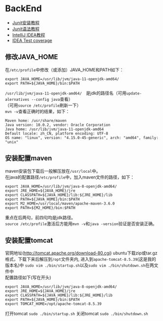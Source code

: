 # BackEnd

- [Junit安装教程](https://www.jianshu.com/p/b7280027755c)
- [Junit语法教程](https://www.w3cschool.cn/junit/2wjx1hvc.html)
- [IntelliJ IDEA教程](https://blog.csdn.net/antony9118/article/details/51736135)
- [IDEA Test coverage](https://www.jianshu.com/p/ca3b91e85fea)

## 修改JAVA_HOME
在```/etc/profile```中修改（或添加）JAVA_HOME和PATH如下：
```
export JAVA_HOME=/usr/lib/jvm/java-11-openjdk-amd64/
export PATH=${JAVA_HOME}/bin:$PATH
```
```/usr/lib/jvm/java-11-openjdk-amd64/```　是jdk的路径名（可用```update-alernatives --config java```查看）  
（可用```source /etc/profile```刷新一下）  
```mvn -v```查看正确时的结果，如下：
```
Maven home: /usr/share/maven
Java version: 10.0.2, vendor: Oracle Corporation
Java home: /usr/lib/jvm/java-11-openjdk-amd64
Default locale: zh_CN, platform encoding: UTF-8
OS name: "linux", version: "4.15.0-45-generic", arch: "amd64", family: "unix"

```
## 安装配置maven
maven安装包下载后一般解压放在```/usr/local```中。  
在java的配置路径```/etc/profile```中，加入maven文件的路径，如下：
```
export JAVA_HOME=/usr/lib/jvm/java-8-openjdk-amd64/
export JRE_HOME=${JAVA_HOME}/jre
export CLASSPATH=${JAVA_HOME}/lib:${JRE_HOME}/lib
export PATH=${JAVA_HOME}/bin:$PATH
export M2_HOME=/usr/local/maven/apache-maven-3.6.0
export PATH=${M2_HOME}/bin:$PATH
```
重点在后两句，前四句均是jdk路径。  
```source /etc/profile```激活后方能用```mvn -v```和```java -version```验证是否安装正确。
## 安装配置tomcat
官网地址(http://tomcat.apache.org/download-80.cgi)
ubuntu下载zip或tar.gz格式，下载下来后解压到```/opt```文件夹内, 进入到```apache-tomcat-8.5.39```(这是我的版本名)中
```sudo vim ./bin/startup.sh```以及```sudo vim ./bin/shutdown.sh```在两文件中  
配置路径如下(写在开头)
```
export JAVA_HOME=/usr/lib/jvm/java-8-openjdk-amd64/
export JRE_HOME=${JAVA_HOME}/jre
export CLASSPATH=${JAVA_HOME}/lib:${JRE_HOME}/lib
export PATH=${JAVA_HOME}/bin:$PATH
export TOMCAT_HOME=/opt/apache-tomcat-8.5.39
```
打开tomcat
```sudo ./bin/startup.sh```
关闭tomcat
```sudo ./bin/shutdown.sh```
